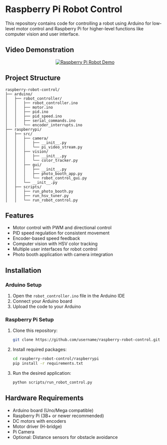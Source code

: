 # Raspberry Pi Robot Control

This repository contains code for controlling a robot using Arduino for low-level motor control and Raspberry Pi for higher-level functions like computer vision and user interface.

## Video Demonstration

<div align="center">
  <a href="https://www.youtube.com/watch?v=VFjSAhqr8Qg&list=PL40MEc9AciPCvp9i2mXNj35zSrlaTzCnk&index=13">
    <img src="http://img.youtube.com/vi/VFjSAhqr8Qg/0.jpg" alt="Raspberry Pi Robot Demo" />
  </a>
</div>

## Project Structure

```
raspberry-robot-control/
├── arduino/
│   ├── robot_controller/
│   │   ├── robot_controller.ino
│   │   ├── motor.ino
│   │   ├── pid.ino
│   │   ├── pid_speed.ino
│   │   ├── serial_commands.ino
│   │   └── encoder_interrupts.ino
├── raspberrypi/
│   ├── src/
│   │   ├── camera/
│   │   │   ├── __init__.py
│   │   │   └── pi_video_stream.py
│   │   ├── vision/
│   │   │   ├── __init__.py
│   │   │   └── color_tracker.py
│   │   ├── gui/
│   │   │   ├── __init__.py
│   │   │   ├── photo_booth_app.py
│   │   │   └── robot_control_gui.py
│   │   └── __init__.py
│   ├── scripts/
│   │   ├── run_photo_booth.py
│   │   ├── run_hsv_tuner.py
│   │   └── run_robot_control.py
```

## Features

- Motor control with PWM and directional control
- PID speed regulation for consistent movement
- Encoder-based speed feedback
- Computer vision with HSV color tracking
- Multiple user interfaces for robot control
- Photo booth application with camera integration

## Installation

### Arduino Setup

1. Open the `robot_controller.ino` file in the Arduino IDE
2. Connect your Arduino board
3. Upload the code to your Arduino

### Raspberry Pi Setup

1. Clone this repository:
   ```bash
   git clone https://github.com/username/raspberry-robot-control.git
   ```
2. Install required packages:
   ```bash
   cd raspberry-robot-control/raspberrypi
   pip install -r requirements.txt
   ```
3. Run the desired application:
   ```bash
   python scripts/run_robot_control.py
   ```

## Hardware Requirements

- Arduino board (Uno/Mega compatible)
- Raspberry Pi (3B+ or newer recommended)
- DC motors with encoders
- Motor driver (H-bridge)
- Pi Camera
- Optional: Distance sensors for obstacle avoidance
